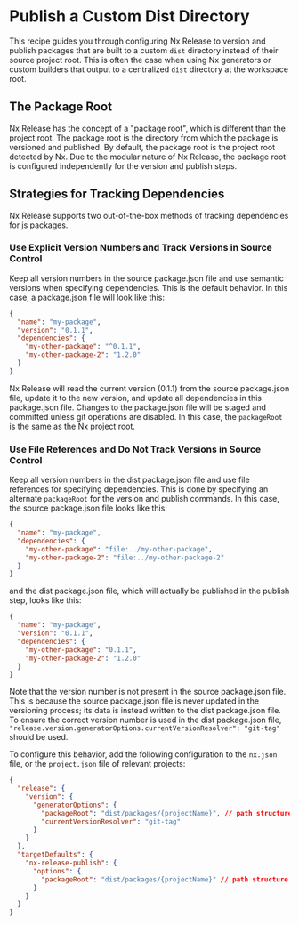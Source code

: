 # Publish a Custom Dist Directory

This recipe guides you through configuring Nx Release to version and publish packages that are built to a custom `dist` directory instead of their source project root. This is often the case when using Nx generators or custom builders that output to a centralized `dist` directory at the workspace root.

## The Package Root

Nx Release has the concept of a "package root", which is different than the project root. The package root is the directory from which the package is versioned and published. By default, the package root is the project root detected by Nx. Due to the modular nature of Nx Release, the package root is configured independently for the version and publish steps.

## Strategies for Tracking Dependencies

Nx Release supports two out-of-the-box methods of tracking dependencies for js packages.

### Use Explicit Version Numbers and Track Versions in Source Control

Keep all version numbers in the source package.json file and use semantic versions when specifying dependencies. This is the default behavior. In this case, a package.json file will look like this:

```json
{
  "name": "my-package",
  "version": "0.1.1",
  "dependencies": {
    "my-other-package": "^0.1.1",
    "my-other-package-2": "1.2.0"
  }
}
```

Nx Release will read the current version (0.1.1) from the source package.json file, update it to the new version, and update all dependencies in this package.json file. Changes to the package.json file will be staged and committed unless git operations are disabled. In this case, the `packageRoot` is the same as the Nx project root.

### Use File References and Do Not Track Versions in Source Control

Keep all version numbers in the dist package.json file and use file references for specifying dependencies. This is done by specifying an alternate `packageRoot` for the version and publish commands. In this case, the source package.json file looks like this:

```json
{
  "name": "my-package",
  "dependencies": {
    "my-other-package": "file:../my-other-package",
    "my-other-package-2": "file:../my-other-package-2"
  }
}
```

and the dist package.json file, which will actually be published in the publish step, looks like this:

```json
{
  "name": "my-package",
  "version": "0.1.1",
  "dependencies": {
    "my-other-package": "0.1.1",
    "my-other-package-2": "1.2.0"
  }
}
```

Note that the version number is not present in the source package.json file. This is because the source package.json file is never updated in the versioning process; its data is instead written to the dist package.json file. To ensure the correct version number is used in the dist package.json file, `"release.version.generatorOptions.currentVersionResolver": "git-tag"` should be used.

To configure this behavior, add the following configuration to the `nx.json` file, or the `project.json` file of relevant projects:

```json {% fileName="nx.json" %}
{
  "release": {
    "version": {
      "generatorOptions": {
        "packageRoot": "dist/packages/{projectName}", // path structure for your dist directory
        "currentVersionResolver": "git-tag"
      }
    }
  },
  "targetDefaults": {
    "nx-release-publish": {
      "options": {
        "packageRoot": "dist/packages/{projectName}" // path structure for your dist directory
      }
    }
  }
}
```
